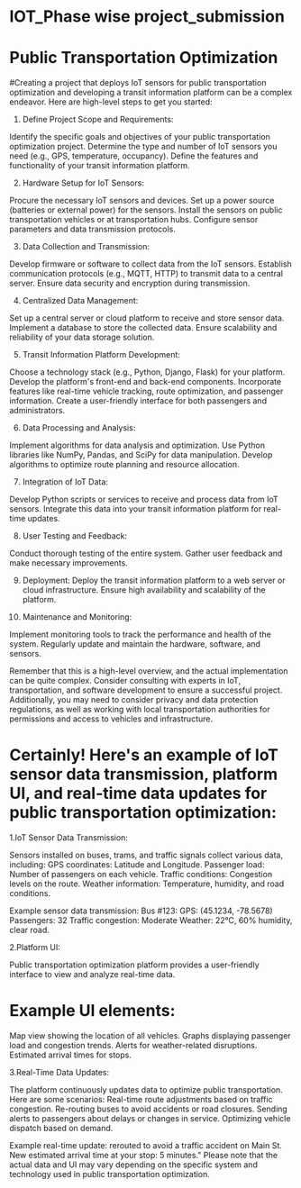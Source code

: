 # IOT_Phase wise project_submission
# Public Transportation Optimization

#Creating a project that deploys IoT sensors for public transportation optimization and developing a transit information platform can be a complex endeavor. Here are high-level steps to get you started:

1. Define Project Scope and Requirements:

Identify the specific goals and objectives of your public transportation optimization project.
Determine the type and number of IoT sensors you need (e.g., GPS, temperature, occupancy).
Define the features and functionality of your transit information platform.

2. Hardware Setup for IoT Sensors:

Procure the necessary IoT sensors and devices.
Set up a power source (batteries or external power) for the sensors.
Install the sensors on public transportation vehicles or at transportation hubs.
Configure sensor parameters and data transmission protocols.

3. Data Collection and Transmission:

Develop firmware or software to collect data from the IoT sensors.
Establish communication protocols (e.g., MQTT, HTTP) to transmit data to a central server.
Ensure data security and encryption during transmission.

4. Centralized Data Management:

Set up a central server or cloud platform to receive and store sensor data.
Implement a database to store the collected data.
Ensure scalability and reliability of your data storage solution.

5. Transit Information Platform Development:

Choose a technology stack (e.g., Python, Django, Flask) for your platform.
Develop the platform's front-end and back-end components.
Incorporate features like real-time vehicle tracking, route optimization, and passenger information.
Create a user-friendly interface for both passengers and administrators.

6. Data Processing and Analysis:

Implement algorithms for data analysis and optimization.
Use Python libraries like NumPy, Pandas, and SciPy for data manipulation.
Develop algorithms to optimize route planning and resource allocation.

7. Integration of IoT Data:

Develop Python scripts or services to receive and process data from IoT sensors.
Integrate this data into your transit information platform for real-time updates.

8. User Testing and Feedback:

Conduct thorough testing of the entire system.
Gather user feedback and make necessary improvements.

9. Deployment:
Deploy the transit information platform to a web server or cloud infrastructure.
Ensure high availability and scalability of the platform.

10. Maintenance and Monitoring:

Implement monitoring tools to track the performance and health of the system.
Regularly update and maintain the hardware, software, and sensors.

Remember that this is a high-level overview, and the actual implementation can be quite complex. Consider consulting with experts in IoT, transportation, and software development to ensure a successful project. Additionally, you may need to consider privacy and data protection regulations, as well as working with local transportation authorities for permissions and access to vehicles and infrastructure.
 
 # Certainly! Here's an example of IoT sensor data transmission, platform UI, and real-time data updates for public transportation optimization:

1.IoT Sensor Data Transmission:

Sensors installed on buses, trams, and traffic signals collect various data, including:
GPS coordinates: Latitude and Longitude.
Passenger load: Number of passengers on each vehicle.
Traffic conditions: Congestion levels on the route.
Weather information: Temperature, humidity, and road conditions.

Example sensor data transmission:
             Bus #123:
             GPS: (45.1234, -78.5678)
             Passengers: 32
             Traffic congestion: Moderate
             Weather: 22°C, 60% humidity, clear road.

2.Platform UI:

Public transportation optimization platform provides a user-friendly interface to view and analyze real-time data.

# Example UI elements:
Map view showing the location of all vehicles.
Graphs displaying passenger load and congestion trends.
Alerts for weather-related disruptions.
Estimated arrival times for stops.

3.Real-Time Data Updates:

The platform continuously updates data to optimize public transportation. Here are some scenarios:
Real-time route adjustments based on traffic congestion.
Re-routing buses to avoid accidents or road closures.
Sending alerts to passengers about delays or changes in service.
Optimizing vehicle dispatch based on demand.

Example real-time update:
rerouted to avoid a traffic accident on Main St. New estimated arrival time at your stop: 5 minutes."
Please note that the actual data and UI may vary depending on the specific system and technology used in public transportation optimization.
